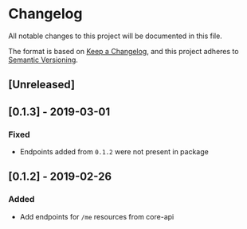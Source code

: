 # Changelog

All notable changes to this project will be documented in this file.

The format is based on [Keep a Changelog](https://keepachangelog.com/en/1.0.0/),
and this project adheres to [Semantic Versioning](https://semver.org/spec/v2.0.0.html).

## [Unreleased]

## [0.1.3] - 2019-03-01

### Fixed

- Endpoints added from `0.1.2` were not present in package

## [0.1.2] - 2019-02-26

### Added

- Add endpoints for `/me` resources from core-api
